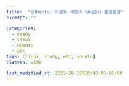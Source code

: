 ```yaml
---
title:  "[Ubuntu] 우분투 세팅과 아나콘다 환경설정"
excerpt: ""

categories:
  - study
  - linux
  - ubuntu
  - etc
tags: [linux, study, etc, ubuntu]
classes: wide

last_modified_at: 2021-08-19T10:40:00-05:00
---
```


### 
